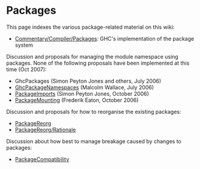 # Packages


This page indexes the various package-related material on this wiki:

- [Commentary/Compiler/Packages](wiki-start): GHC's implementation of the package system


Discussion and proposals for managing the module namespace using packages.  None of the following proposals have been implemented at this time (Oct 2007):

- GhcPackages (Simon Peyton Jones and others, July 2006)
- [GhcPackageNamespaces](ghc-package-namespaces) (Malcolm Wallace, July 2006)
- [PackageImports](package-imports) (Simon Peyton Jones, October 2006)
- [PackageMounting](package-mounting) (Frederik Eaton, October 2006)


Discussion and proposals for how to reorganise the existing packages:

- [PackageReorg](package-reorg)
- [PackageReorg/Rationale](package-reorg/rationale)


Discussion about how best to manage breakage caused by changes to packages:

- [PackageCompatibility](package-compatibility)